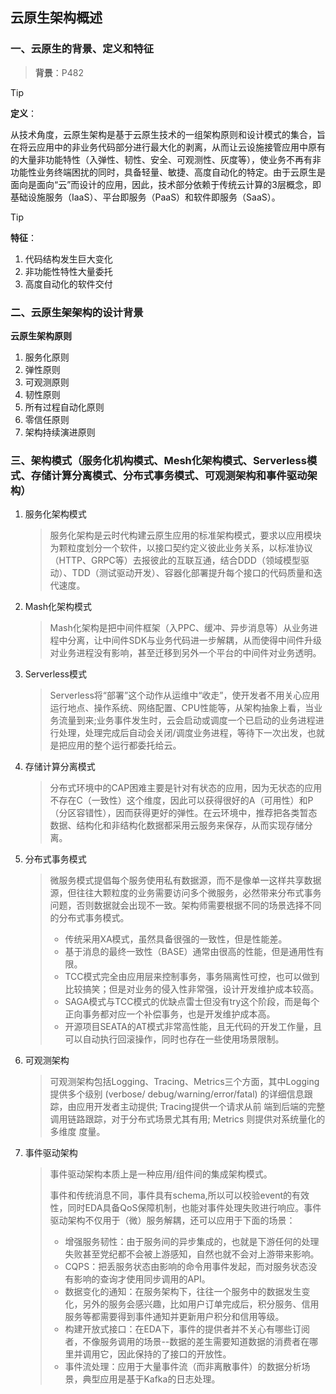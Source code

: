 ## 云原生架构概述

### 一、云原生的背景、定义和特征

> **背景**：P482

> [!tip]
>
> **定义**：
>
> 从技术角度，云原生架构是基于云原生技术的一组架构原则和设计模式的集合，旨在将云应用中的非业务代码部分进行最大化的剥离，从而让云设施接管应用中原有的大量非功能特性（入弹性、韧性、安全、可观测性、灰度等），使业务不再有非功能性业务终端困扰的同时，具备轻量、敏捷、高度自动化的特定。由于云原生是面向是面向“云”而设计的应用，因此，技术部分依赖于传统云计算的3层概念，即基础设施服务（IaaS）、平台即服务（PaaS）和软件即服务（SaaS）。

> [!tip]
>
> **特征**：
>
> 1. 代码结构发生巨大变化
> 2. 非功能性特性大量委托
> 3. 高度自动化的软件交付

### 二、云原生架架构的设计背景

**云原生架构原则**

1. 服务化原则
2. 弹性原则
3. 可观测原则
4. 韧性原则
5. 所有过程自动化原则
6. 零信任原则
7. 架构持续演进原则

### 三、架构模式（服务化机构模式、Mesh化架构模式、Serverless模式、存储计算分离模式、分布式事务模式、可观测架构和事件驱动架构）

1. 服务化架构模式

   > 服务化架构是云时代构建云原生应用的标准架构模式，要求以应用模块为颗粒度划分一个软件，以接口契约定义彼此业务关系，以标准协议（HTTP、GRPC等）去报彼此的互联互通，结合DDD（领域模型驱动）、TDD（测试驱动开发）、容器化部署提升每个接口的代码质量和迭代速度。

2. Mash化架构模式

   > Mash化架构是把中间件框架（入PPC、缓冲、异步消息等）从业务进程中分离，让中间件SDK与业务代码进一步解耦，从而使得中间件升级对业务进程没有影响，甚至迁移到另外一个平台的中间件对业务透明。

3. Serverless模式

   > Serverless将“部署”这个动作从运维中“收走”，使开发者不用关心应用运行地点、操作系统、网络配置、CPU性能等，从架构抽象上看，当业务流量到来;业务事件发生时，云会启动或调度一个已启动的业务进程进行处理，处理完成后自动会关闭/调度业务进程，等待下一次出发，也就是把应用的整个运行都委托给云。

4. 存储计算分离模式

   > 分布式环境中的CAP困难主要是针对有状态的应用，因为无状态的应用不存在C（一致性）这个维度，因此可以获得很好的A（可用性）和P（分区容错性），因而获得更好的弹性。在云环境中，推荐把各类暂态数据、结构化和非结构化数据都采用云服务来保存，从而实现存储分离。

5. 分布式事务模式

   > 微服务模式提倡每个服务使用私有数据源，而不是像单一这样共享数据源，但往往大颗粒度的业务需要访问多个微服务，必然带来分布式事务问题，否则数据就会出现不一致。架构师需要根据不同的场景选择不同的分布式事务模式。
   >
   > - 传统采用XA模式，虽然具备很强的一致性，但是性能差。
   > - 基于消息的最终一致性（BASE）通常由很高的性能，但是通用性有限。
   > - TCC模式完全由应用层来控制事务，事务隔离性可控，也可以做到比较搞笑；但是对业务的侵入性非常强，设计开发维护成本较高。
   > - SAGA模式与TCC模式的优缺点雷士但没有try这个阶段，而是每个正向事务都对应一个补偿事务，也是开发维护成本高。
   > - 开源项目SEATA的AT模式非常高性能，且无代码的开发工作量，且可以自动执行回滚操作，同时也存在一些使用场景限制。

6. 可观测架构

   > 可观测架构包括Logging、Tracing、Metrics三个方面，其中Logging提供多个级别 (verbose/ debug/warning/error/fatal) 的详细信息跟踪，由应用开发者主动提供; Tracing提供一个请求从前 端到后端的完整调用链路跟踪，对于分布式场景尤其有用; Metrics 则提供对系统量化的多维度 度量。

7. 事件驱动架构

   > 事件驱动架构本质上是一种应用/组件间的集成架构模式。
   >
   > 事件和传统消息不同，事件具有schema,所以可以校验event的有效性，同时EDA具备QoS保障机制，也能对事件处理失败进行响应。事件驱动架构不仅用于（微）服务解耦，还可以应用于下面的场景：
   >
   > - 增强服务韧性：由于服务间的异步集成的，也就是下游任何的处理失败甚至党纪都不会被上游感知，自然也就不会对上游带来影响。
   > - CQPS：把丢服务状态由影响的命令用事件发起，而对服务状态没有影响的查询才使用同步调用的API。
   > - 数据变化的通知：在服务架构下，往往一个服务中的数据发生变化，另外的服务会感兴趣，比如用户订单完成后，积分服务、信用服务等都需要得到事件通知并更新用户积分和信用等级。
   > - 构建开放式接口：在EDA下，事件的提供者并不关心有哪些订阅者，不像服务调用的场景--数据的差生需要知道数据的消费者在哪里并调用它，因此保持的了接口的开放性。
   > - 事件流处理：应用于大量事件流（而非离散事件）的数据分析场景，典型应用是基于Kafka的日志处理。

